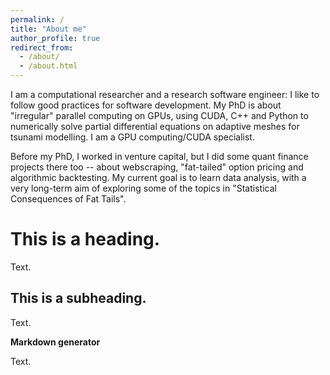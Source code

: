 ```yaml
---
permalink: /
title: "About me"
author_profile: true
redirect_from: 
  - /about/
  - /about.html
---
```


I am a computational researcher and a research software engineer: I like to follow good practices for software development. My PhD is about "irregular" parallel computing on GPUs, using CUDA, C++ and Python to numerically solve partial differential equations on adaptive meshes for tsunami modelling. I am a GPU computing/CUDA specialist.

Before my PhD, I worked in venture capital, but I did some quant finance projects there too -- about webscraping, "fat-tailed" option pricing and algorithmic backtesting. My current goal is to learn data analysis, with a very long-term aim of exploring some of the topics in "Statistical Consequences of Fat Tails".

This is a heading.
======
Text.

This is a subheading.
------
Text.

**Markdown generator**

Text.